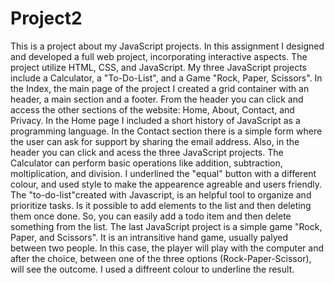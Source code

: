 # Project2
This is a project about my JavaScript projects. In this assignment I designed and developed a full web project, incorporating interactive aspects. The project utilize HTML, CSS, and JavaScript. My three JavaScript projects include a Calculator, a "To-Do-List", and a Game "Rock, Paper, Scissors".
In the Index, the main page of the project I created a grid container with an header, a main section and a footer. From the header you can click and access the other sections of the website: Home, About, Contact, and Privacy. In the Home page I included a short history of JavaScript as a programming language. In the Contact section there is a simple form where the user can ask for support by sharing the email address. Also, in the header you can click and acess the three JavaScript projects. The Calculator can perform basic operations like addition, subtraction, moltiplication, and division. I underlined the "equal" button with a different colour, and used style to make the appearence agreable and users friendly. The "to-do-list"created with Javascript, is an helpful tool to organize and prioritize tasks. Is it possible to add elements to the list and then deleting them once done. So, you can easily add a todo item and then delete something from the list. The last JavaScript project is a simple game "Rock, Paper, and Scissors". It is an intransitive hand game, usually palyed between two people. In this case, the player will play with the computer and after the choice, between one of the three options (Rock-Paper-Scissor), will see the outcome. I used a diffreent colour to underline the result.



